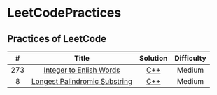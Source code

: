 # LeetCodePractices
Practices of LeetCode
-----------------------

| # | Title | Solution | Difficulty |
| :---: | :----: | :----: | :----: |
| 273 | [Integer to Enlish Words](https://leetcode.com/problems/integer-to-english-words/#/description) | [C++](https://github.com/741zxc606/LeetCodePractices/blob/master/273.cpp) | Medium |
| 8   | [Longest Palindromic Substring](https://leetcode.com/problems/longest-palindromic-substring/#/description) | [C++]() | Medium |
